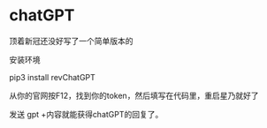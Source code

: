 # chatGPT

顶着新冠还没好写了一个简单版本的

安装环境 

pip3 install revChatGPT 

从你的官网按F12，找到你的token，然后填写在代码里，重启星乃就好了

发送 gpt +内容就能获得chatGPT的回复了。

